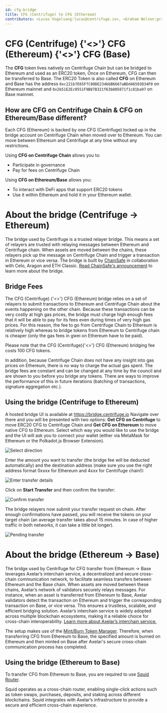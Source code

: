 ```yaml
---
id: cfg-bridge
title: CFG (Centrifuge) to CFG (Ethereum)
contributors: <Lucas Vogelsang:lucas@centrifuge.io>, <Graham Nelson:graham@k-f.co>
---
```


# CFG (Centrifuge) {'\<\>'} CFG (Ethereum) {'\<\>'} CFG (Base)

The **CFG** token lives natively on Centrifuge Chain but can be bridged to Ethereum and used as an ERC20 token, Once on Ethereum, CFG can then be transferred to Base. The ERC20 Token is also called **CFG** on Ethereum and Base has the address `0xc221b7E65FfC80DE234bbB6667aBDd46593D34F0` on Ethereum mainnet and `0x2b51E2Ec9551F9B87B321f63b805871f1c81ba97` on Base mainnet.

## How are CFG on Centrifuge Chain & CFG on Ethereum/Base different?

Each CFG (Ethereum) is backed by one CFG (Centrifuge) locked up in the bridge account on Centrifuge Chain when moved over to Ethereum. You can move between Ethereum and Centrifuge at any time without any restrictions.

Using **CFG on Centrifuge Chain** allows you to:

- Participate in governance
- Pay for fees on Centrifuge Chain

Using **CFG on Ethereum/Base** allows you:

- To interact with DeFi apps that support ERC20 tokens
- Use it within Ethereum and hold it in your Ethereum wallet.

# About the bridge (Centrifuge -> Ethereum)

The bridge used by Centrifuge is a trusted relayer bridge. This means a set of relayers are trusted with relaying messages between Ethereum and Centrifuge chain. When assets are moved between the chains, these relayers pick up the message on Centrifuge Chain and trigger a transaction in Ethereum or vice versa. The bridge is built by [ChainSafe](https://chainsafe.io) in collaboration with Celo, Aragon and ETH Classic. [Read ChainSafe's announcement](https://medium.com/chainsafe-systems/chainsafe-building-chainbridge-49d51ff2e0a2) to learn more about the bridge.

## Bridge Fees

The CFG (Centrifuge) {'\<\>'} CFG (Ethereum) bridge relies on a set of relayers to submit transactions to Ethereum and Centrifuge Chain about the events happening on the other chain. Because these transactions can be very costly at high gas prices, the bridge must charge high enough fees that it will be able to pay for its fees even during times of very high gas prices. For this reason, the fee to go from Centrifuge Chain to Ethereum is relatively high whereas to bridge tokens from Ethereum to Centrifuge chain is cheaper (only the gas fees in gwei on Ethereum have to be paid).

Please note that the CFG (Centrifuge){'\<\>'} CFG (Ethereum) bridging fee costs 100 CFG tokens.

In addition, because Centrifuge Chain does not have any insight into gas prices on Ethereum, there is no way to charge the actual gas spent. The bridge fees are constant and can be changed at any time by the council and are shown to you before you bridge any tokens. There are ways to improve the performance of this in future iterations (batching of transactions, signature aggregation etc.).

## Using the bridge (Centrifuge to Ethereum)

A hosted bridge UI is available at https://bridge.centrifuge.io Navigate over there and you will be presented with two options: **Get CFG on Centrifuge** to move ERC20 CFG to Centrifuge Chain and **Get CFG on Ethereum** to move native CFG to Ethereum. Select which way you would like to use the bridge and the UI will ask you to connect your wallet (either via MetaMask for Ethereum or the Polkadot.js Browser Extension).

![Select direction](./images/bridge_select_direction.png)

Enter the amount you want to transfer (the bridge fee will be deducted automatically) and the destination address (make sure you use the right address format 0xxxx for Ethereum and 4xxx for Centrifuge chain!):

![Enter transfer details](image.png)

Click on **Start Transfer** and then confirm the transfer:

![Confirm transfer](./images/bridge_confirm_transfer.png)

The bridge relayers now submit your transfer request on chain. After enough confirmations have passed, you will receive the tokens on your target chain (an average transfer takes about 15 minutes. In case of higher traffic in both networks, it can take a little bit longer).

![Pending transfer](./images/bridge_in_transit.png)

# About the bridge (Ethereum -> Base)

The bridge used by Centrifuge for CFG transfer from Ethereum -> Base leverages Axelar’s interchain service, a decentralized and secure cross-chain communication network, to facilitate seamless transfers between Ethereum and the Base chain. When assets are moved between these chains, Axelar’s network of validators securely relays messages. For instance, when an asset is transferred from Ethereum to Base, Axelar validators detect the transaction on Ethereum and trigger the corresponding transaction on Base, or vice versa. This ensures a trustless, scalable, and efficient bridging solution. Axelar’s interchain service is widely adopted across multiple blockchain ecosystems, making it a reliable choice for cross-chain interoperability. [Learn more about Axelar’s interchain service.](https://www.axelar.network/its)

The setup makes use of the [Mint/Burn Token Manager](https://github.com/axelarnetwork/interchain-token-service/blob/main/contracts/token-manager/TokenManager.sol). Therefore, when transferring CFG from Ethereum to Base, the specified amount is burned on Ethereum and then minted on Base after Axelar's secure cross-chain communication process has completed.

## Using the bridge (Ethereum to Base)

To transfer CFG from Ethereum to Base, you are required to use [Squid Router](https://app.squidrouter.com/).

Squid operates as a cross-chain router, enabling single-click actions such as token swaps, purchases, deposits, and staking across different blockchains. Squid integrates with Axelar’s infrastructure to provide a secure and efficient cross-chain experience.
